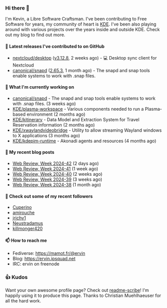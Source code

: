 ### Hi there 👋

I'm Kevin, a Libre Software Craftsman. I've been contributing to Free Software for years,
my community of heart is [KDE](https://kde.org). I've been also playing around with various
projects over the years inside and outside KDE. Check out my blog to find out more.

#### 🔭 Latest releases I've contributed to on GitHub

- [nextcloud/desktop](https://github.com/nextcloud/desktop) ([v3.12.8](https://github.com/nextcloud/desktop/releases/tag/v3.12.8), 2 weeks ago) - 💻 Desktop sync client for Nextcloud
- [canonical/snapd](https://github.com/canonical/snapd) ([2.65.3](https://github.com/canonical/snapd/releases/tag/2.65.3), 1 month ago) - The snapd and snap tools enable systems to work with .snap files.

#### 🌱 What I'm currently working on

- [canonical/snapd](https://github.com/canonical/snapd) - The snapd and snap tools enable systems to work with .snap files. (3 weeks ago)
- [KDE/plasma-workspace](https://github.com/KDE/plasma-workspace) - Various components needed to run a Plasma-based environment (2 months ago)
- [KDE/kitinerary](https://github.com/KDE/kitinerary) - Data Model and Extraction System for Travel Reservation information (2 months ago)
- [KDE/xwaylandvideobridge](https://github.com/KDE/xwaylandvideobridge) - Utility to allow streaming Wayland windows to X applications (3 months ago)
- [KDE/kdepim-runtime](https://github.com/KDE/kdepim-runtime) - Akonadi agents and resources (4 months ago)

#### 📜 My recent blog posts

- [Web Review, Week 2024-42](https://ervin.ipsquad.net/blog/2024/10/18/web-review-week-2024-42/) (2 days ago)
- [Web Review, Week 2024-41](https://ervin.ipsquad.net/blog/2024/10/11/web-review-week-2024-41/) (1 week ago)
- [Web Review, Week 2024-40](https://ervin.ipsquad.net/blog/2024/10/04/web-review-week-2024-40/) (2 weeks ago)
- [Web Review, Week 2024-39](https://ervin.ipsquad.net/blog/2024/09/27/web-review-week-2024-39/) (3 weeks ago)
- [Web Review, Week 2024-38](https://ervin.ipsquad.net/blog/2024/09/20/web-review-week-2024-38/) (1 month ago)

#### 👯 Check out some of my recent followers

- [Cuperino](https://github.com/Cuperino)
- [amirouche](https://github.com/amirouche)
- [jrichy1](https://github.com/jrichy1)
- [Neustradamus](https://github.com/Neustradamus)
- [killmonger420](https://github.com/killmonger420)

#### 📫 How to reach me

- Fediverse: https://mamot.fr/@ervin
- Blog: https://ervin.ipsquad.net
- IRC: ervin on freenode

### 👍 Kudos

Want your own awesome profile page? Check out [readme-scribe](https://github.com/muesli/readme-scribe)!
I'm happily using it to produce this page. Thanks to Christian Muehlhaeuser for all the hard work.

